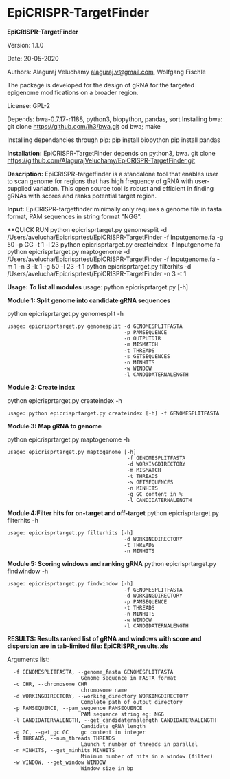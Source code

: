 # EpiCRISPR-TargetFinder
**EpiCRISPR-TargetFinder**

Version: 1.1.0

Date: 20-05-2020

Authors: Alaguraj Veluchamy alaguraj.v@gmail.com, Wolfgang Fischle


The package is developed for the design of gRNA for the targeted epigenome modifications on a broader region.

License: GPL-2

Depends: bwa-0.7.17-r1188, python3, biopython, pandas, sort
Installing bwa:
git clone https://github.com/lh3/bwa.git
cd bwa; make

Installing dependancies through pip:
pip install biopython
pip install pandas


**Installation:**
EpiCRISPR-TargetFinder depends on python3, bwa.
git clone https://github.com/AlagurajVeluchamy/EpiCRISPR-TargetFinder.git

**Description:**
EpiCRISPR-targetfinder is a standalone tool that  enables user to scan genome for regions that has high frequency of gRNA with user-supplied variation. This open source tool is robust and efficient in finding gRNAs with scores and ranks potential target region. 

**Input:**
EpiCRISPR-targetfinder minimally only requires a genome file in fasta format, PAM sequences in string format "NGG".

**QUICK RUN
python epicrisprtarget.py genomesplit -d /Users/avelucha/Epicrisprtest/EpiCRISPR-TargetFinder -f Inputgenome.fa -g 50 -p GG -t 1 -l 23
python epicrisprtarget.py createindex -f Inputgenome.fa
python epicrisprtarget.py maptogenome -d /Users/avelucha/Epicrisprtest/EpiCRISPR-TargetFinder -f Inputgenome.fa -m 1 -n 3 -k 1 -g 50 -l 23 -t 1
python epicrisprtarget.py filterhits -d /Users/avelucha/Epicrisprtest/EpiCRISPR-TargetFinder -n 3 -t 1



**Usage: To list all modules**
usage: python epicrisprtarget.py [-h] 

**Module 1: Split genome into candidate gRNA sequences**

python epicrisprtarget.py genomesplit -h

    usage: epicrisprtarget.py genomesplit -d GENOMESPLITFASTA
                                          -p PAMSEQUENCE
                                          -o OUTPUTDIR
                                          -m MISMATCH
                                          -t THREADS
                                          -s GETSEQUENCES
                                          -n MINHITS
                                          -w WINDOW
                                          -l CANDIDATERNALENGTH

**Module 2: Create index**

python epicrisprtarget.py createindex -h

    usage: python epicrisprtarget.py createindex [-h] -f GENOMESPLITFASTA

**Module 3: Map gRNA to genome**

python epicrisprtarget.py maptogenome -h
    
    usage: epicrisprtarget.py maptogenome [-h] 
                                           -f GENOMESPLITFASTA
                                           -d WORKINGDIRECTORY 
                                           -m MISMATCH 
                                           -t THREADS
                                           -s GETSEQUENCES 
                                           -n MINHITS 
                                           -g GC content in %
                                           -l CANDIDATERNALENGTH
                                       
**Module 4:Filter hits for on-target and off-target**
python epicrisprtarget.py filterhits -h

    usage: epicrisprtarget.py filterhits [-h]
                                          -d WORKINGDIRECTORY
                                          -t THREADS
                                          -n MINHITS

**Module 5: Scoring windows and ranking gRNA**
python epicrisprtarget.py findwindow -h

    usage: epicrisprtarget.py findwindow [-h] 
                                          -f GENOMESPLITFASTA 
                                          -d WORKINGDIRECTORY
                                          -p PAMSEQUENCE 
                                          -t THREADS
                                          -n MINHITS 
                                          -w WINDOW
                                          -l CANDIDATERNALENGTH

**RESULTS:
Results ranked list of gRNA and windows with score and dispersion are in tab-limited file: EpiCRISPR_results.xls**

Arguments list:
    
      -f GENOMESPLITFASTA, --genome_fasta GENOMESPLITFASTA
                            Genome sequence in FASTA format
      -c CHR, --chromosome CHR
                            chromosome name
      -d WORKINGDIRECTORY, --working_directory WORKINGDIRECTORY
                            Complete path of output directory
      -p PAMSEQUENCE, --pam_sequence PAMSEQUENCE
                            PAM sequence string eg: NGG
      -l CANDIDATERNALENGTH, --get_candidaternalength CANDIDATERNALENGTH
                            Candidate gRNA length
      -g GC, --get_gc GC    gc content in integer
      -t THREADS, --num_threads THREADS
                            Launch t number of threads in parallel
      -n MINHITS, --get_minhits MINHITS
                            Minimum number of hits in a window (filter)
      -w WINDOW, --get_window WINDOW
                            Window size in bp


